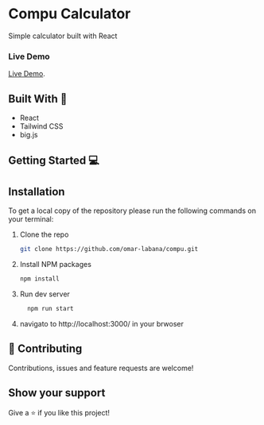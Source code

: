 # Compu Calculator

Simple calculator built with React

### Live Demo

[Live Demo](https://compu-calculator.herokuapp.com/).


## Built With 🔨
- React
- Tailwind CSS
- big.js



## Getting Started 💻

## Installation

To get a local copy of the repository please run the following commands on your terminal:

1. Clone the repo
   ```sh
   git clone https://github.com/omar-labana/compu.git
   ```
2. Install NPM packages
   ```sh
   npm install
   ```
3. Run dev server
    ```sh
      npm run start
    ```
4. navigato to http://localhost:3000/ in your brwoser
## 🤝 Contributing

Contributions, issues and feature requests are welcome!

## Show your support

Give a ⭐️ if you like this project!

